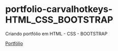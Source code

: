 # portfolio-carvalhotkeys-HTML_CSS_BOOTSTRAP
 Criando portfólio em HTML - CSS - BOOTSTRAP
 
 
[Portfólio](https://carvalhotkeys.github.io/portfolio-carvalhotkeys-HTML_CSS_BOOTSTRAP/)<br>
